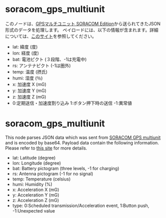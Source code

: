 # soracom_gps_multiunit
このノードは、<a href="https://soracom.jp/products/kit/gps_multiunit/" target="_new">GPSマルチユニット SORACOM Edition</a>から送られてきたJSON形式のデータを処理します。
ペイロードには、以下の情報が含まれます。詳細については、<a href="https://dev.soracom.io/jp/gps_multiunit/how-it-works/" target="_blank">このサイト</a>を参照してください。
<ul>
    <li>lat: 緯度 (度)</li>
    <li>lon: 経度 (度)</li>
    <li>bat: 電池ピクト (３段階、-1は充電中)</li>
    <li>rs: アンテナピクト (-1は圏外)</li>
    <li>temp: 温度 (摂氏)</li>
    <li>humi: 湿度 (％)</li>
    <li>x: 加速度 X (mG)</li>
    <li>y: 加速度 Y (mG)</li>
    <li>z: 加速度 Z (mG)</li>
    <li>0:定期送信・加速度割り込み 1:ボタン押下時の送信 -1:異常値</li>
</ul>

# soracom_gps_multiunit
This node parses JSON data which was sent from <a href="https://soracom.jp/products/kit/gps_multiunit/" target="_new">SORACOM GPS multiunit</a> and is encoded by base64.
Payload data contain the following information. Please refer to <a href="https://dev.soracom.io/jp/gps_multiunit/how-it-works/" target="_blank">this site</a> for more details.
<ul>
    <li>lat: Latitude (degree)</li>
    <li>lon: Longitude (degree)</li>
    <li>bat: Battery pictogram (three levels, -1 for charging)</li>
    <li>rs: Antenna pictogram (-1 for no signal)</li>
    <li>temp: Temperature (celsius)</li>
    <li>humi: Humidity (%)</li>
    <li>x: Acceleration X (mG)</li>
    <li>y: Acceleration Y (mG)</li>
    <li>z: Acceleration Z (mG)</li>
    <li>type: 0:Scheduled transmission/Acceleration event, 1:Button push, -1:Unexpected value</li>
</ul>
